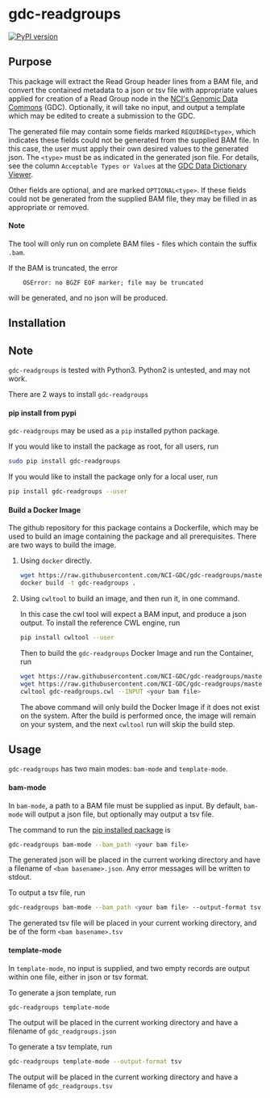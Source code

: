 # gdc-readgroups

[![PyPI version](https://badge.fury.io/py/gdc-readgroups.svg)](https://badge.fury.io/py/gdc-readgroups)

## Purpose
This package will extract the Read Group header lines from a BAM file, and convert the contained metadata to a json or tsv file with appropriate values applied for creation of a Read Group node in the [NCI's Genomic Data Commons](https://gdc.cancer.gov/) (GDC). Optionally, it will take no input, and output a template which may be edited to create a submission to the GDC.

The generated file may contain some fields marked `REQUIRED<type>`, which indicates these fields could not be generated from the supplied BAM file. In this case, the user must apply their own desired values to the generated json. The `<type>` must be as indicated in the generated json file. For details, see the column `Acceptable Types or Values` at the [GDC Data Dictionary Viewer](https://docs.gdc.cancer.gov/Data_Dictionary/viewer/#?view=table-definition-view&id=read_group).



Other fields are optional, and are marked `OPTIONAL<type>`. If these fields could not be generated from the supplied BAM file, they may be filled in as appropriate or removed.

#### Note

The tool will only run on complete BAM files - files which contain the suffix `.bam`.

If the BAM is truncated, the error

```
    OSError: no BGZF EOF marker; file may be truncated
```

will be generated, and no json will be produced.


## Installation
## Note
`gdc-readgroups` is tested with Python3. Python2 is untested, and may not work.

There are 2 ways to install `gdc-readgroups`

#### pip install from pypi
`gdc-readgroups` may be used as a `pip` installed python package.

If you would like to install the package as root, for all users, run
    
```bash
sudo pip install gdc-readgroups
```
    
If you would like to install the package only for a local user, run

```bash
pip install gdc-readgroups --user
```

#### Build a Docker Image
The github repository for this package contains a Dockerfile, which may be used to build an image containing the package and all prerequisites. There are two ways to build the image.

1. Using `docker` directly.
    ```bash
    wget https://raw.githubusercontent.com/NCI-GDC/gdc-readgroups/master/Dockerfile
    docker build -t gdc-readgroups .
    ```

1. Using `cwltool` to build an image, and then run it, in one command.
    
    In this case the cwl tool will expect a BAM input, and produce a json output. To install the reference CWL engine, run
    ```bash
    pip install cwltool --user
    ```
    Then to build the `gdc-readgroups` Docker Image and run the Container, run

    ```bash
    wget https://raw.githubusercontent.com/NCI-GDC/gdc-readgroups/master/Dockerfile
    wget https://raw.githubusercontent.com/NCI-GDC/gdc-readgroups/master/gdc-readgroups.cwl
    cwltool gdc-readgroups.cwl --INPUT <your bam file>
    ```
    The above command will only build the Docker Image if it does not exist on the system. After the build is performed once, the image will remain on your system, and the next `cwltool` run will skip the build step.

## Usage

`gdc-readgroups` has two main modes: `bam-mode` and `template-mode`. 

#### bam-mode

In `bam-mode`, a path to a BAM file must be supplied as input. By default, `bam-mode` will output a json file, but optionally may output a tsv file.

The command to run the [pip installed package](#pip-install-from-pypi) is

```bash
gdc-readgroups bam-mode --bam_path <your bam file>
```

The generated json will be placed in the current working directory and have a filename of `<bam basename>.json`.
Any error messages will be written to stdout.

To output a tsv file, run

```bash
gdc-readgroups bam-mode --bam_path <your bam file> --output-format tsv
```

The generated tsv file will be placed in your current working directory, and be of the form `<bam basename>.tsv`


#### template-mode

In `template-mode`, no input is supplied, and two empty records are output within one file, either in json or tsv format.

To generate a json template, run

```bash
gdc-readgroups template-mode
```

The output will be placed in the current working directory and have a filename of `gdc_readgroups.json`

To generate a tsv template, run

```bash
gdc-readgroups template-mode --output-format tsv
```

The output will be placed in the current working directory and have a filename of `gdc_readgroups.tsv`

